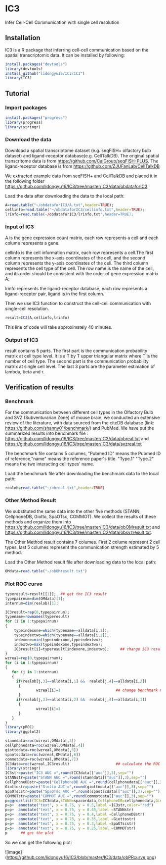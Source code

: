# IC3
Infer Cell-Cell Communication with single cell resolution

## Installation

IC3 is a R package that inferring cell-cell communication based on the spatial transcriptomic data. It can be installed by following:

```R
install.packages("devtools")
library(devtools)
install_github("lidongyu16/IC3/IC3")
library(IC3)
```

## Tutorial

### Import packages

```R
install.packages("progress")
library(progress)
library(stringr)
```
### Download the data

Download a spatial transcriptome dataset (e.g. seqFISH+ olfactory bulb dataset) and ligand-receptor database(e.g. CellTalkDB). The original spatial transcritome data is from https://github.com/CaiGroup/seqFISH-PLUS. The ligand-receptor database is from https://github.com/ZJUFanLab/CellTalkDB

We extracted example data from seqFISH+ and CellTalkDB and placed it in the following folder https://github.com/lidongyu16/IC3/tree/master/IC3/data/obdataforIC3.

Load the data after downloading the data to the local path:

```R
A=read.table("~/obdataforIC3/A.txt",header=TRUE);
cellinfo=read.table("~/obdataforIC3/cellinfo.txt",header=TRUE);
lrinfo=read.table(~/obdataforIC3/lrinfo.txt",header=TRUE);
```

### Input of IC3

A is the gene expression count matrix, each row represents a cell and each colume represents a gene.

cellinfo is the cell information matrix, each row represents a cell.The first column represents the x-axis coordinates of the cell, and the second column represents the y-axis coordinates of the cell. The third column represents the cell type of the cell. The row name is the name of the cell, and its order should be consistent with the order of gene expression matrix A;

lrinfo represents the ligand-receptor database, each row represents a ligand-receptor pair, ligand is in the first column.

Then we use IC3 function to construct the cell-cell communication with single-cell resolution.

```R
result=IC3(A,cellinfo,lrinfo)
```
This line of code will take approximately 40 minutes.

### Output of IC3

result contains 5 parts. The first part is the communication probability matrix at cell type level. It is a T by T upper triangular matrix where T is the number of cell type. The second part is the communication probability matrix at single cell level. The last 3 parts are the parameter estimation of lambda, beta and r.

## Verification of results

### Benchmark 

For the communication between different cell types in the Olfactory Bulb and SVZ (Subventurarian Zone) of mouse brain, we conducted an extensive review of the literature, with data sourced from the citeDB database (link: https://github.com/shanny01/benchmark/) and PubMed. We have put the summarized results into benchmark file : https://github.com/lidongyu16/IC3/tree/master/IC3/data/obreal.txt and https://github.com/lidongyu16/IC3/tree/master/IC3/data/svzreal.txt 

The benchmark file contains 5 columes, "Pubmed ID" means the Pubmed ID of reference,"name" means the reference paper's title. "Type.1" "Type.2" means the two interacting cell types' name. 

Load the benchmark file after downloading the benchmark data to the local path:

```R
realob=read.table("~/obreal.txt",header=TRUE) 
```

### Other Method Result
We substituted the same data into the other five methods (STANN, CellphoneDB, Giotto, SpaOTsc, COMMOT). We collect the results of these methods and organize them into  https://github.com/lidongyu16/IC3/tree/master/IC3/data/obOMresult.txt
and  https://github.com/lidongyu16/IC3/tree/master/IC3/data/obsvzresult.txt. 

The Other Method result contains 7 columes. First 2 colume represent 2 cell types, last 5 columes represent the communication strength estimated by 5 method. 

Load the Other Method result file after downloading data to the local path:

```R
OMdata=read.table("~/obOMresult.txt")
```

### Plot ROC curve


```R
typeresult=result[[1]];  ## get the IC3 result
typepairnum=dim(OMdata)[1];   
internum=dim(realob)[1];

IC3result=rep(0,typepairnum);   
typename=rownames(typeresult)
for (i in 1:typepairnum)
{
    typeindexone=which(typename==alldata[i,1]);
    typeindextwo=which(typename==alldata[i,2]);
    indexone=min(typeindexone,typeindextwo);
    indextwo=max(typeindexone,typeindextwo);
    IC3result[i]=typeresult[indexone,indextwo];     ## change IC3 result matrix to a line that consistent with OMdata
}
wzreal=rep(0,typepairnum);
for (i in 1:typepairnum)
{
   for (j in 1:internum)
   {
     if(realob[j,3]==alldata[i,1] &&  realob[j,4]==alldata[i,2])
      {
              wzreal[i]=1                         ## change benchmark matrix to a line that consistent with OMdata
      }
     if(realob[j,3]==alldata[i,2] &&  realob[j,4]==alldata[i,1])
      {
              wzreal[i]=1
      }
   }
}
library(pROC)
library(ggplot2)

stanndata=roc(wzreal,OMdata[,3])
cellphonedata=roc(wzreal,OMdata[,4])
giottodata=roc(wzreal,OMdata[,5])
spaotscdata=roc(wzreal,OMdata[,6])
commotdata=roc(wzreal,OMdata[,7])
IC3data=roc(wzreal,IC3result)                     ## calculate the ROC between benchmark and all the methods.
library(stringr)
IC3str=paste("IC3 AUC =",round(IC3data[["auc"]],3),sep="")
STANNstr=paste("STANN AUC =",round(stanndata[["auc"]],3),sep="")
CellphoneDBstr=paste("CellphoneDB AUC =",round(cellphonedata[["auc"]],3),sep="")
Giottostr=paste("Giotto AUC =",round(giottodata[["auc"]],3),sep="")
SpaOTscstr=paste("SpaOTsc AUC =",round(spaotscdata[["auc"]],3),sep="")
COMMOTstr=paste("COMMOT AUC =",round(commotdata[["auc"]],3),sep="")
p=ggroc(list(IC3=IC3data,STANN=spacordata,CellphoneDB=cellphonedata,Giotto=giottodata,SpaOTsc=spaotscdata,COMMOT=commotdata), legacy.axes = TRUE)
p=p+  annotate("text", x = 0.75, y = 0.5,label =IC3str,color="red")
p=p+  annotate("text", x = 0.75, y = 0.45,label =STANNstr)
p=p+  annotate("text", x = 0.75, y = 0.4,label =CellphoneDBstr)
p=p+  annotate("text", x = 0.75, y = 0.35,label =Giottostr)
p=p+  annotate("text", x = 0.75, y = 0.3,label =SpaOTscstr)
p=p+  annotate("text", x = 0.75, y = 0.25,label =COMMOTstr)
p      ## get the plot
```

So we can get the following plot:


![image] (https://github.com/lidongyu16/IC3/blob/master/IC3/data/obPRcurve.png)
